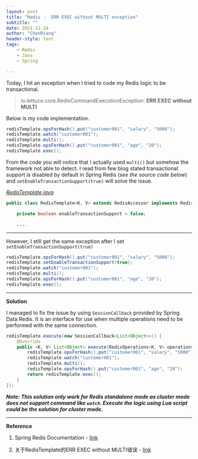 ```yaml
---
layout: post
title: "Redis -  ERR EXEC without MULTI exception"
subtitle: ""
date: 2021-11-24
author: "ChenRiang"
header-style: text
tags:
    - Redis
    - Java
    - Spring

---
```




Today, I hit an exception when I tried to code my Redis logic to be transactional.

> io.lettuce.core.RedisCommandExecutionException: **ERR EXEC without MULTI**

Below is my code implementation.

```java
redisTemplate.opsForHash().put("customer001", "salary", "5000");
redisTemplate.watch("customer001");
redisTemplate.multi();
redisTemplate.opsForHash().put("customer001", "age", "20");
redisTemplate.exec();
```

From the code you will notice that I actually used `multi()` but somehow the framework not able to detect. I read from few blog stated transactional support is disabled by default in Spring Redis (*see the source code below*) and  `setEnableTransactionSupport(true)` will solve the issue.

*[RedisTemplate.java](https://github.com/spring-projects/spring-data-redis/blob/main/src/main/java/org/springframework/data/redis/core/RedisTemplate.java#L92)*

```java
public class RedisTemplate<K, V> extends RedisAccessor implements RedisOperations<K, V>, BeanClassLoaderAware {

    private boolean enableTransactionSupport = false;

    ....
```

***

However, I still get the same exception after I set  `setEnableTransactionSupport(true)`

```java
redisTemplate.opsForHash().put("customer001", "salary", "5000");
redisTemplate.setEnableTransactionSupport(true);
redisTemplate.watch("customer001");
redisTemplate.multi();
redisTemplate.opsForHash().put("customer001", "age", "20");
redisTemplate.exec();
```

***

**Solution**

I managed to fix the issue by using `SessionCallback` provided by Spring Data Redis. It is an interface for use when multiple operations need to be performed with the same connection.

```java
redisTemplate.execute(new SessionCallback<List<Object>>() {
    @Override
    public <K, V> List<Object> execute(RedisOperations<K, V> operations) throws DataAccessException {
        redisTemplate.opsForHash().put("customer001", "salary", "5000");
        redisTemplate.watch("customer001");
        redisTemplate.multi();
        redisTemplate.opsForHash().put("customer001", "age", "20");
        return redisTemplate.exec();
    }
});
```

***Note: This solution only work for Redis standalone mode as cluster mode does not support command like `watch`. Execute the logic using Lua script could be the solution for cluster mode.*** 

***

**Reference**

1.  Spring Redis Documentation - [link](https://docs.spring.io/spring-data/data-redis/docs/current/reference/html/#tx.spring)

2.  关于RedisTemplate的ERR EXEC without MULTI错误 - [link](https://blog.csdn.net/Yihchu/article/details/108481675)

